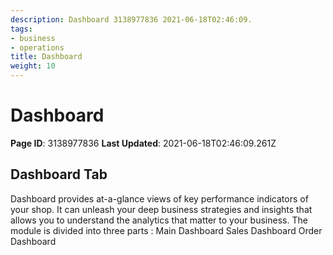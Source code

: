 ```yaml
---
description: Dashboard 3138977836 2021-06-18T02:46:09.
tags:
- business
- operations
title: Dashboard
weight: 10
---
```


# Dashboard
**Page ID**: 3138977836
**Last Updated**: 2021-06-18T02:46:09.261Z
## Dashboard Tab
Dashboard provides at-a-glance views of key performance indicators of your shop. It can unleash your deep business strategies and insights that allows you to understand the analytics that matter to your business. The module is divided into three parts :
Main Dashboard
Sales Dashboard
Order Dashboard